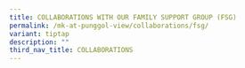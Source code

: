 ```yaml
---
title: COLLABORATIONS WITH OUR FAMILY SUPPORT GROUP (FSG)
permalink: /mk-at-punggol-view/collaborations/fsg/
variant: tiptap
description: ""
third_nav_title: COLLABORATIONS
---
```

